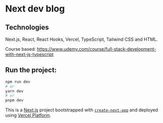 # Next dev blog

## Technologies

Next.js, React, React Hooks, Vercel, TypeScript, Tailwind CSS and HTML.

Course based: https://www.udemy.com/course/full-stack-development-with-next-js-typescript

## Run the project:

```bash
npm run dev
# or
yarn dev
# or
pnpm dev
```

This is a [Next.js](https://nextjs.org/) project bootstrapped with [`create-next-app`](https://github.com/vercel/next.js/tree/canary/packages/create-next-app) and deployed using [Vercel Platform](https://vercel.com/new?utm_medium=default-template&filter=next.js&utm_source=create-next-app&utm_campaign=create-next-app-readme).
